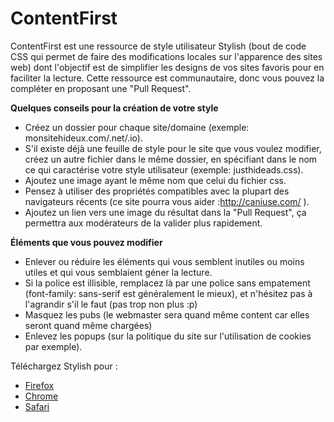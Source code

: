 ContentFirst
============

ContentFirst est une ressource de style utilisateur Stylish (bout de code CSS qui permet de faire des modifications locales sur l'apparence des sites web) dont l'objectif est de simplifier les designs de vos sites favoris pour en faciliter la lecture.
Cette ressource est communautaire, donc vous pouvez la compléter en proposant une "Pull Request".

**Quelques conseils pour la création de votre style**

*   Créez un dossier pour chaque site/domaine (exemple: monsitehideux.com/.net/.io).
*   S'il existe déjà une feuille de style pour le site que vous voulez modifier, créez un autre fichier dans le même dossier, en spécifiant dans le nom ce qui caractérise votre style utilisateur (exemple: justhideads.css).
*   Ajoutez une image ayant le même nom que celui du fichier css.
*   Pensez à utiliser des propriétés compatibles avec la plupart des navigateurs récents (ce site pourra vous aider :http://caniuse.com/ ).
*   Ajoutez un lien vers une image du résultat dans la "Pull Request", ça permettra aux modérateurs de la valider plus rapidement.


**Éléments que vous pouvez modifier**

*   Enlever ou réduire les éléments qui vous semblent inutiles ou moins utiles et qui vous semblaient géner la lecture.
*   Si la police est illisible, remplacez là par une police sans empatement (font-family: sans-serif est généralement le mieux), et n'hésitez pas à l'agrandir s'il le faut (pas trop non plus :p)
*   Masquez les pubs (le webmaster sera quand même content car elles seront quand même chargées)
*   Enlevez les popups (sur la politique du site sur l'utilisation de cookies par exemple).

Téléchargez Stylish pour : 

*   [Firefox](https://addons.mozilla.org/en-US/firefox/addon/stylish/)
*   [Chrome](https://chrome.google.com/webstore/detail/stylish/fjnbnpbmkenffdnngjfgmeleoegfcffe)
*   [Safari](http://sobolev.us/stylish/)
